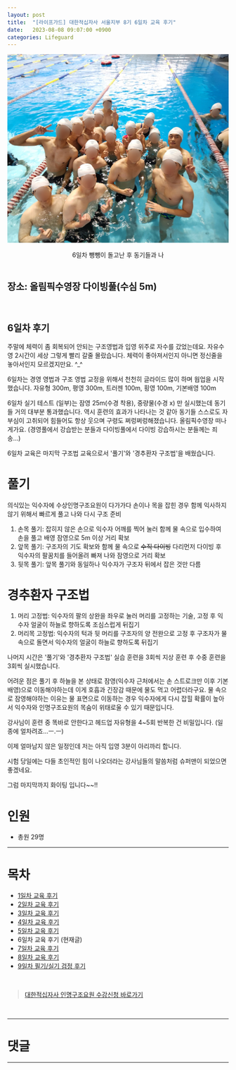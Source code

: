 ```yaml
---
layout: post
title:  "[라이프가드] 대한적십자사 서울지부 8기 6일차 교육 후기"
date:   2023-08-08 09:07:00 +0900
categories: Lifeguard
---
```


![6일차 뺑뺑이 돌고난 후 동기들과 나](https://github.com/neoroman/neoroman.github.io/raw/main/_images/lifeguard/Lifeguard-day6.jpg)
<center>6일차 뺑뺑이 돌고난 후 동기들과 나</center>

<BR />

## 장소: 올림픽수영장 다이빙풀(수심 5m)

<BR />

## 6일차 후기
주말에 체력이 좀 회복되어 안되는 구조영법과 입영 위주로 자수를 갔었는데요.
자유수영 2시간이 세상 그렇게 빨리 갈줄 몰랐습니다.
체력이 좋아져서인지 아니면 정신줄을 놓아서인지 모르겠지만요. ^_^

6일차는 경영 영법과 구조 영법 교정을 위해서 천천히 글라이드 많이 하며 웝업을 시작했습니다.
자유형 300m, 평영 300m, 트러젠 100m, 횡영 100m, 기본배영 100m

6일차 실기 테스트 (일부)는 잠영 25m(수경 착용), 중량물(수경 x) 만 실시했는데 동기들 거의 대부분 통과했습니다.
역시 훈련의 효과가 나타나는 것 같아 동기들 스스로도 자부심이 고취되어 힘들어도 항상 웃으며 구령도 쩌렁쩌렁해졌습니다.
올림픽수영장 떠나게가요. (경영풀에서 강습받는 분들과 다이빙풀에서 다이빙 강습하시는 분들께는 죄송...)

6일차 교육은 마지막 구조법 교육으로서 '풀기'와 '경추환자 구조법'을 배웠습니다.

# 풀기
의식있는 익수자에 수상인명구조요원이 다가가다 손이나 목을 잡힌 경우 함께 익사하지 않기 위해서 빠르게 풀고 나와 다시 구조 준비
1. 손목 풀기: 잡히지 않은 손으로 익수자 어깨를 찍어 눌러 함께 물 속으로 입수하여 손을 풀고 배영 잠영으로 5m 이상 거리 확보
2. 앞목 풀기: 구조자의 기도 확보와 함께 물 속으로 ~~수직 다이빙~~ 다리먼저 다이빙 후 익수자의 팔꿈치를 들어올려 빠져 나와 잠영으로 거리 확보
3. 뒷목 풀기: 앞목 풀기와 동일하나 익수자가 구조자 뒤에서 잡은 것만 다름

# 경추환자 구조법
1. 머리 고정법: 익수자의 팔의 상완을 좌우로 눌러 머리를 고정하는 기술, 고정 후 익수자 얼굴이 하늘로 향하도록 조심스럽게 뒤집기
2. 머리목 고정법: 익수자의 턱과 뒷 머리를 구조자의 양 전완으로 고정 후 구조자가 물속으로 돌면서 익수자의 얼굴이 하늘로 향하도록 뒤집기

나머지 시간은 '풀기'와 '경추환자 구조법' 실습 훈련을 3회씩 지상 훈련 후 수중 훈련을 3회씩 실시했습니다.

어려운 점은 풀기 후 하늘을 본 상태로 잠영(익수자 근처에서는 손 스트로크만 이후 기본 배영)으로 이동해야하는데
이게 호흡과 긴장감 때문에 물도 먹고 어렵더라구요.
물 속으로 잠영해야하는 이유는 물 표면으로 이동하는 경우 익수자에게 다시 잡힐 확률이 높아서
익수자와 인명구조요원의 목숨이 위태로울 수 있기 때문입니다.

강사님이 훈련 중 똑바로 안한다고 헤드업 자유형을 4~5회 반복한 건 비밀입니다. (일종에 얼차려죠...ㅡ.ㅡ)

이제 얼마남지 않은 일정인데 저는 아직 입영 3분이 아리까리 합니다.

시험 당일에는 다들 초인적인 힘이 나오더라는 강사님들의 말씀처럼 슈퍼맨이 되었으면 좋겠네요.

그럼 마지막까지 화이팅 입니다~~!!




# 인원
 - 총원 29명


---
# 목차
- [1일차 교육 후기][day-1]
- [2일차 교육 후기][day-2]
- [3일차 교육 후기][day-3]
- [4일차 교육 후기][day-4]
- [5일차 교육 후기][day-5]
- 6일차 교육 후기 (현재글)
- [7일차 교육 후기][day-7]
- [8일차 교육 후기][day-8]
- [9일차 필기/실기 검정 후기][day-9]


<BR />

> [대한적십자사 인명구조요원 수강신청 바로가기][redcross]
<BR />

---

# 댓글
<script src="https://utteranc.es/client.js"
        repo="neoroman/neoroman.github.io"
        issue-term="pathname"
        label="utterances"
        theme="github-light"
        crossorigin="anonymous"
        async>
</script>

---

[day-1]: /RedCross-Lifeguard-day1
[day-2]: /RedCross-Lifeguard-day2
[day-3]: /RedCross-Lifeguard-day3
[day-4]: /RedCross-Lifeguard-day4
[day-5]: /RedCross-Lifeguard-day5
[day-6]: /RedCross-Lifeguard-day6
[day-7]: /RedCross-Lifeguard-day7
[day-8]: /RedCross-Lifeguard-day8
[day-9]: /RedCross-Lifeguard-day9
[redcross]: https://www.redcross.or.kr/learn/edu/edu.do?educode1=02&educode2=02&edutypecode=01
